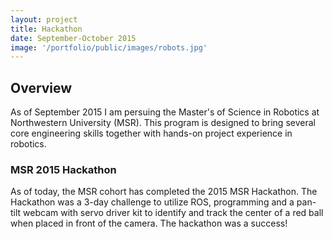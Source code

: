 ```yaml
---
layout: project
title: Hackathon
date: September-October 2015
image: '/portfolio/public/images/robots.jpg'
---
```


## Overview
As of September 2015 I am persuing the Master's of Science in Robotics at Northwestern University (MSR). This program is designed to bring several core engineering skills together with hands-on project experience in robotics. 

### MSR 2015 Hackathon
As of today, the MSR cohort has completed the 2015 MSR Hackathon. The Hackathon was a 3-day challenge to utilize ROS, programming and a pan-tilt webcam with servo driver kit to identify and track the center of a red ball when placed in front of the camera.
The hackathon was a success!

<!--embed src="/msr-student-template/public/images/hackathon.mp4" frameborder="0"  align="middle"  play="false" width="640" allowfullscreen/-->


